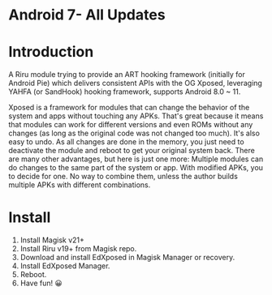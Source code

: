 # Android 7- All Updates 

# Introduction
 A Riru module trying to provide an ART hooking framework (initially for Android Pie) which delivers consistent APIs with the OG Xposed, leveraging YAHFA (or SandHook) hooking framework, supports Android 8.0 ~ 11.

 Xposed is a framework for modules that can change the behavior of the system and apps without touching any APKs. That's great because it means that modules can work for different versions and even ROMs without any changes (as long as the original code was not changed too much). It's also easy to undo. As all changes are done in the memory, you just need to deactivate the module and reboot to get your original system back. There are many other advantages, but here is just one more: Multiple modules can do changes to the same part of the system or app. With modified APKs, you to decide for one. No way to combine them, unless the author builds multiple APKs with different combinations.


# Install

  1. Install Magisk v21+
  2. Install Riru v19+ from Magisk repo.
  3. Download and install EdXposed in Magisk Manager or recovery.
  4. Install EdXposed Manager.
  5. Reboot.
  6. Have fun! 😀
